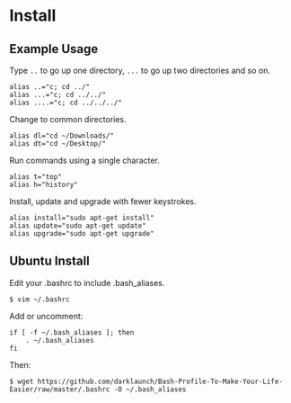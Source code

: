 Install
======

Example Usage
-------------

Type `..` to go up one directory, `...` to go up two directories and so on.

    alias ..="c; cd ../"
    alias ...="c; cd ../../"
    alias ....="c; cd ../../../"

Change to common directories.

    alias dl="cd ~/Downloads/"
    alias dt="cd ~/Desktop/"

Run commands using a single character.

    alias t="top"
    alias h="history"

Install, update and upgrade with fewer keystrokes.

    alias install="sudo apt-get install"
    alias update="sudo apt-get update"
    alias upgrade="sudo apt-get upgrade"

Ubuntu Install
--------------

Edit your .bashrc to include .bash_aliases.

    $ vim ~/.bashrc

Add or uncomment:

    if [ -f ~/.bash_aliases ]; then
        . ~/.bash_aliases
    fi

Then:

    $ wget https://github.com/darklaunch/Bash-Profile-To-Make-Your-Life-Easier/raw/master/.bashrc -O ~/.bash_aliases
